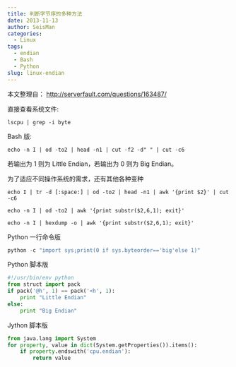 ```yaml
---
title: 判断字节序的多种方法
date: 2013-11-13
author: SeisMan
categories:
  - Linux
tags:
  - endian
  - Bash
  - Python
slug: linux-endian
---
```


本文整理自： <http://serverfault.com/questions/163487/>

直接查看系统文件:

    lscpu | grep -i byte

<!--more-->

Bash 版:

    echo -n I | od -to2 | head -n1 | cut -f2 -d" " | cut -c6

若输出为 1 则为 Little Endian，若输出为 0 则为 Big Endian。

为了适应不同操作系统的需求，还有其他各种变种

    echo I | tr -d [:space:] | od -to2 | head -n1 | awk '{print $2}' | cut -c6

    echo -n I | od -to2 | awk '{print substr($2,6,1); exit}'

    echo -n I | hexdump -o | awk '{print substr($2,6,1); exit}'

Python 一行命令版

``` python
python -c "import sys;print(0 if sys.byteorder=='big'else 1)"
```

Python 脚本版

``` python
#!/usr/bin/env python
from struct import pack
if pack('@h', 1) == pack('<h', 1):
    print "Little Endian"
else:
    print "Big Endian"
```

Jython 脚本版

``` python
from java.lang import System
for property, value in dict(System.getProperties()).items():
    if property.endswith('cpu.endian'):
        return value
```
